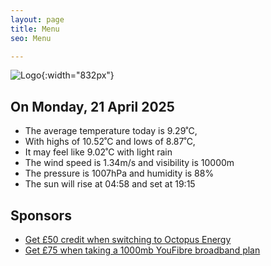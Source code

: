 ```yaml
---
layout: page
title: Menu
seo: Menu

---
```


![Logo](/images/logo.jpg){:width="832px"}

<!-- weather_marker starts -->
## On Monday, 21 April 2025

- The average temperature today is 9.29˚C,
- With highs of 10.52˚C and lows of 8.87˚C,
- It may feel like 9.02˚C with light rain
- The wind speed is 1.34m/s and visibility is 10000m
- The pressure is 1007hPa and humidity is 88%
- The sun will rise at 04:58 and set at 19:15

<!-- weather_marker ends -->

## Sponsors

- [Get £50 credit when switching to Octopus Energy](https://bit.ly/3oD1nnS)
- [Get £75 when taking a 1000mb YouFibre broadband plan](https://aklam.io/91zWhU?)



